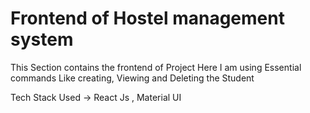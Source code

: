 # Frontend of Hostel management system
This Section contains the frontend of Project 
Here I am using Essential commands Like creating, Viewing and Deleting the Student

Tech Stack Used -> React Js , Material UI
